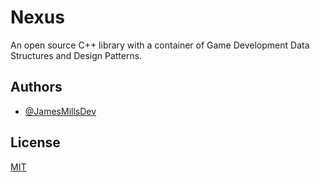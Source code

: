 
# Nexus

An open source C++ library with a container of Game Development Data Structures and Design Patterns.


## Authors

- [@JamesMillsDev](https://github.com/JamesMillsDev/nexus.git)


## License

[MIT](https://choosealicense.com/licenses/mit/)

